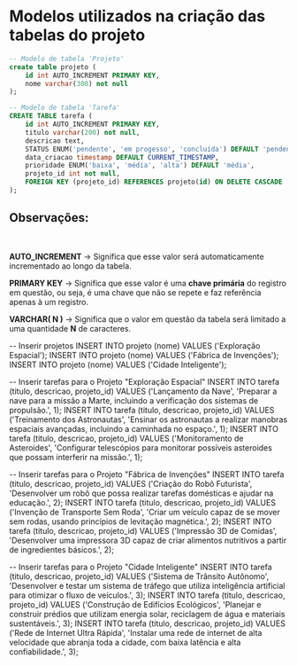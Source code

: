 # Modelos utilizados na criação das tabelas do projeto

```sql
-- Modelo de tabela 'Projeto'
create table projeto (
   	id int AUTO_INCREMENT PRIMARY KEY,
    nome varchar(300) not null
);

-- Modelo de tabela 'Tarefa'
CREATE TABLE tarefa (
    id int AUTO_INCREMENT PRIMARY KEY,
    titulo varchar(200) not null,
    descricao text,
    STATUS ENUM('pendente', 'em progesso', 'concluída') DEFAULT 'pendente',
    data_criacao timestamp DEFAULT CURRENT_TIMESTAMP,
    prioridade ENUM('baixa', 'média', 'alta') DEFAULT 'média',
    projeto_id int not null,
    FOREIGN KEY (projeto_id) REFERENCES projeto(id) ON DELETE CASCADE
);
```

## Observações: 

<br>

**AUTO_INCREMENT** -> Significa que esse valor será automaticamente incrementado ao longo da tabela.

**PRIMARY KEY** -> Significa que esse valor é uma **chave primária** do registro em questão, ou seja, é uma chave que não se repete e faz referência apenas à um registro. 

**VARCHAR( N )** -> Significa que o valor em questão da tabela será limitado a uma quantidade **N** de caracteres.



-- Inserir projetos
INSERT INTO projeto (nome) VALUES ('Exploração Espacial');
INSERT INTO projeto (nome) VALUES ('Fábrica de Invenções');
INSERT INTO projeto (nome) VALUES ('Cidade Inteligente');

-- Inserir tarefas para o Projeto "Exploração Espacial"
INSERT INTO tarefa (titulo, descricao, projeto_id) VALUES ('Lançamento da Nave', 'Preparar a nave para a missão a Marte, incluindo a verificação dos sistemas de propulsão.', 1);
INSERT INTO tarefa (titulo, descricao, projeto_id) VALUES ('Treinamento dos Astronautas', 'Ensinar os astronautas a realizar manobras espaciais avançadas, incluindo a caminhada no espaço.', 1);
INSERT INTO tarefa (titulo, descricao, projeto_id) VALUES ('Monitoramento de Asteroides', 'Configurar telescópios para monitorar possíveis asteroides que possam interferir na missão.', 1);

-- Inserir tarefas para o Projeto "Fábrica de Invenções"
INSERT INTO tarefa (titulo, descricao, projeto_id) VALUES ('Criação do Robô Futurista', 'Desenvolver um robô que possa realizar tarefas domésticas e ajudar na educação.', 2);
INSERT INTO tarefa (titulo, descricao, projeto_id) VALUES ('Invenção de Transporte Sem Roda', 'Criar um veículo capaz de se mover sem rodas, usando princípios de levitação magnética.', 2);
INSERT INTO tarefa (titulo, descricao, projeto_id) VALUES ('Impressão 3D de Comidas', 'Desenvolver uma impressora 3D capaz de criar alimentos nutritivos a partir de ingredientes básicos.', 2);

-- Inserir tarefas para o Projeto "Cidade Inteligente"
INSERT INTO tarefa (titulo, descricao, projeto_id) VALUES ('Sistema de Trânsito Autônomo', 'Desenvolver e testar um sistema de tráfego que utiliza inteligência artificial para otimizar o fluxo de veículos.', 3);
INSERT INTO tarefa (titulo, descricao, projeto_id) VALUES ('Construção de Edifícios Ecológicos', 'Planejar e construir prédios que utilizam energia solar, reciclagem de água e materiais sustentáveis.', 3);
INSERT INTO tarefa (titulo, descricao, projeto_id) VALUES ('Rede de Internet Ultra Rápida', 'Instalar uma rede de internet de alta velocidade que abranja toda a cidade, com baixa latência e alta confiabilidade.', 3);
